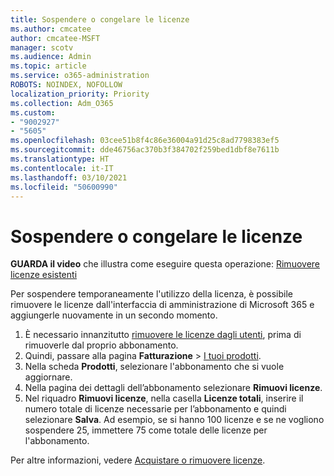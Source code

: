 ```yaml
---
title: Sospendere o congelare le licenze
ms.author: cmcatee
author: cmcatee-MSFT
manager: scotv
ms.audience: Admin
ms.topic: article
ms.service: o365-administration
ROBOTS: NOINDEX, NOFOLLOW
localization_priority: Priority
ms.collection: Adm_O365
ms.custom:
- "9002927"
- "5605"
ms.openlocfilehash: 03cee51b8f4c86e36004a91d25c8ad7798383ef5
ms.sourcegitcommit: dde46756ac370b3f384702f259bed1dbf8e7611b
ms.translationtype: HT
ms.contentlocale: it-IT
ms.lasthandoff: 03/10/2021
ms.locfileid: "50600990"
---
```

# <a name="suspend-or-pause-licenses"></a>Sospendere o congelare le licenze

**GUARDA il video** che illustra come eseguire questa operazione: [Rimuovere licenze esistenti](https://go.microsoft.com/fwlink/p/?linkid=2154938)

Per sospendere temporaneamente l'utilizzo della licenza, è possibile rimuovere le licenze dall'interfaccia di amministrazione di Microsoft 365 e aggiungerle nuovamente in un secondo momento.

1. È necessario innanzitutto [rimuovere le licenze dagli utenti](https://docs.microsoft.com/microsoft-365/admin/manage/remove-licenses-from-users), prima di rimuoverle dal proprio abbonamento. 
2. Quindi, passare alla pagina **Fatturazione**  >  [I tuoi prodotti](https://go.microsoft.com/fwlink/p/?linkid=842054).
3. Nella scheda **Prodotti**, selezionare l'abbonamento che si vuole aggiornare.
4. Nella pagina dei dettagli dell’abbonamento selezionare **Rimuovi licenze**.
5. Nel riquadro **Rimuovi licenze**, nella casella **Licenze totali**, inserire il numero totale di licenze necessarie per l’abbonamento e quindi selezionare **Salva**. Ad esempio, se si hanno 100 licenze e se ne vogliono sospendere 25, immettere 75 come totale delle licenze per l'abbonamento.

Per altre informazioni, vedere [Acquistare o rimuovere licenze](https://docs.microsoft.com/microsoft-365/commerce/licenses/buy-licenses).